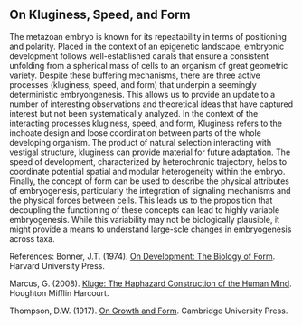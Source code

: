## On Kluginess, Speed, and Form

The metazoan embryo is known for its repeatability in terms of positioning and polarity. Placed in the context of an epigenetic landscape, embryonic development follows well-established canals that ensure a consistent unfolding from a spherical mass of cells to an organism of great geometric variety. Despite these buffering mechanisms, there are three active processes (kluginess, speed, and form) that underpin a seemingly deterministic embryongenesis. This allows us to provide an update to a number of interesting observations and theoretical ideas that have captured interest but not been systematically analyzed. In the context of the interacting processes kluginess, speed, and form, Kluginess refers to the inchoate design and loose coordination between parts of the whole developing organism. The product of natural selection interacting with vestigal structure, kluginess can provide material for future adaptation. The speed of development, characterized by heterochronic trajectory, helps to coordinate potential spatial and modular heterogeneity within the embryo. Finally, the concept of form can be used to describe the physical attributes of embryogenesis, particularly the integration of signaling mechanisms and the physical forces between cells. This leads us to the proposition that decoupling the functioning of these concepts can lead to highly variable embryogenesis. While this variability may not be biologically plausible, it might provide a means to understand large-scle changes in embryogenesis across taxa.

References:
Bonner, J.T. (1974). [On Development: The Biology of Form](https://books.google.com/books?id=lO5BGACTstMC&pg=PA1&dq=On+Development:+The+Biology+of+Form&hl=en&sa=X&ved=0ahUKEwj2suG7zr3jAhVGXc0KHUTkBSgQ6AEIKjAA#v=onepage&q=On%20Development%3A%20The%20Biology%20of%20Form&f=false). Harvard University Press.

Marcus, G. (2008). [Kluge: The Haphazard Construction of the Human Mind](https://books.google.com/books?id=ecdG3M876a8C&printsec=frontcover&dq=Kluge:+The+Haphazard+Construction+of+the+Human+Mind&hl=en&sa=X&ved=0ahUKEwjwvLOuzr3jAhUHG80KHRgKBZEQ6AEIKjAA#v=onepage&q=Kluge%3A%20The%20Haphazard%20Construction%20of%20the%20Human%20Mind&f=false). Houghton Mifflin Harcourt.

Thompson, D.W. (1917). [On Growth and Form](https://books.google.com/books?id=_9NMM9l5FMUC&printsec=frontcover&source=gbs_ge_summary_r&cad=0#v=onepage&q&f=false). Cambridge University Press.

